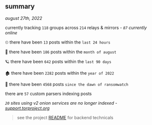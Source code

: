 
## summary
_august 27th, 2022_

currently tracking `118` groups across `214` relays & mirrors - _`87` currently online_

⏲ there have been `13` posts within the `last 24 hours`

🦈 there have been `186` posts within the `month of august`

🪐 there have been `642` posts within the `last 90 days`

🏚 there have been `2282` posts within the `year of 2022`

🦕 there have been `4568` posts `since the dawn of ransomwatch`

there are `57` custom parsers indexing posts

_`20` sites using v2 onion services are no longer indexed - [support.torproject.org](https://support.torproject.org/onionservices/v2-deprecation/)_

> see the project [README](https://github.com/joshhighet/ransomwatch#ransomwatch--) for backend technicals
